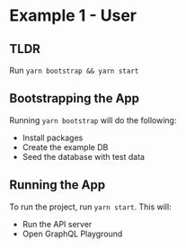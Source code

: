 # Example 1 - User

## TLDR

Run `yarn bootstrap && yarn start`

## Bootstrapping the App

Running `yarn bootstrap` will do the following:

- Install packages
- Create the example DB
- Seed the database with test data

## Running the App

To run the project, run `yarn start`.  This will:

- Run the API server
- Open GraphQL Playground
